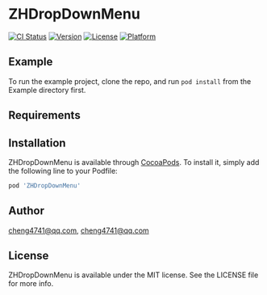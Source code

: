 # ZHDropDownMenu

[![CI Status](http://img.shields.io/travis/cheng4741@qq.com/ZHDropDownMenu.svg?style=flat)](https://travis-ci.org/cheng4741@qq.com/ZHDropDownMenu)
[![Version](https://img.shields.io/cocoapods/v/ZHDropDownMenu.svg?style=flat)](http://cocoapods.org/pods/ZHDropDownMenu)
[![License](https://img.shields.io/cocoapods/l/ZHDropDownMenu.svg?style=flat)](http://cocoapods.org/pods/ZHDropDownMenu)
[![Platform](https://img.shields.io/cocoapods/p/ZHDropDownMenu.svg?style=flat)](http://cocoapods.org/pods/ZHDropDownMenu)

## Example

To run the example project, clone the repo, and run `pod install` from the Example directory first.

## Requirements

## Installation

ZHDropDownMenu is available through [CocoaPods](http://cocoapods.org). To install
it, simply add the following line to your Podfile:

```ruby
pod 'ZHDropDownMenu'
```

## Author

cheng4741@qq.com, cheng4741@qq.com

## License

ZHDropDownMenu is available under the MIT license. See the LICENSE file for more info.
